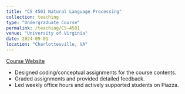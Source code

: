 ```yaml
---
title: "CS 4501 Natural Language Processing"
collection: teaching
type: "Undergraduate Course"
permalink: /teaching/CS-4501
venue: "University of Virginia"
date: 2024-09-01
location: "Charlottesville, VA"
---
```


[Course Website](**https://yumeng5.github.io/teaching/2024-fall-cs4501**)

- Designed coding/conceptual assignments for the course contents.
- Graded assignments and provided detailed feedback.
- Led weekly office hours and actively supported students on Piazza.